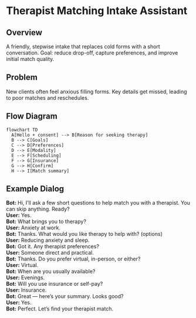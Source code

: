 # Therapist Matching Intake Assistant

## Overview
A friendly, stepwise intake that replaces cold forms with a short conversation. Goal: reduce drop-off, capture preferences, and improve initial match quality.

## Problem
New clients often feel anxious filling forms. Key details get missed, leading to poor matches and reschedules.

## Flow Diagram
```mermaid
flowchart TD
  A[Hello + consent] --> B[Reason for seeking therapy]
  B --> C[Goals]
  C --> D[Preferences]
  D --> E[Modality]
  E --> F[Scheduling]
  F --> G[Insurance]
  G --> H[Confirm]
  H --> I[Match summary]
```

## Example Dialog
**Bot:** Hi, I’ll ask a few short questions to help match you with a therapist. You can skip anything. Ready?  
**User:** Yes.  
**Bot:** What brings you to therapy?  
**User:** Anxiety at work.  
**Bot:** Thanks. What would you like therapy to help with? (options)  
**User:** Reducing anxiety and sleep.  
**Bot:** Got it. Any therapist preferences?  
**User:** Someone direct and practical.  
**Bot:** Thanks. Do you prefer virtual, in-person, or either?  
**User:** Virtual.  
**Bot:** When are you usually available?  
**User:** Evenings.  
**Bot:** Will you use insurance or self-pay?  
**User:** Insurance.  
**Bot:** Great — here’s your summary. Looks good?  
**User:** Yes.  
**Bot:** Perfect. Let’s find your therapist match.
